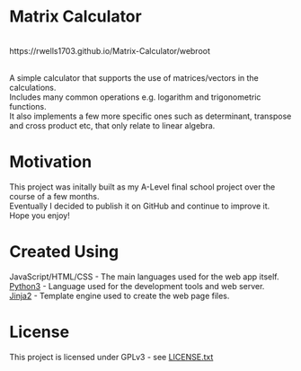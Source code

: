 # Matrix Calculator

<br />
https://rwells1703.github.io/Matrix-Calculator/webroot
<br />
<br />

A simple calculator that supports the use of matrices/vectors in the calculations.
<br />
Includes many common operations e.g. logarithm and trigonometric functions.
<br />
It also implements a few more specific ones such as determinant, transpose and cross product etc, that only relate to linear algebra.
<br />


# Motivation

This project was initally built as my A-Level final school project over the course of a few months.
<br />
Eventually I decided to publish it on GitHub and continue to improve it.
<br />
Hope you enjoy!
<br />

# Created Using

JavaScript/HTML/CSS - The main languages used for the web app itself.
<br />
[Python3](https://www.python.org) - Language used for the development tools and web server.
<br />
[Jinja2](https://jinja.palletsprojects.com) - Template engine used to create the web page files.
<br />

# License

This project is licensed under GPLv3 - see [LICENSE.txt](LICENSE.txt)
<br />